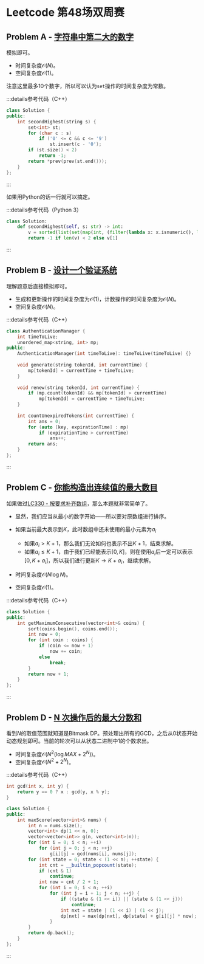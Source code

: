 # Leetcode 第48场双周赛

## Problem A - [字符串中第二大的数字](https://leetcode.cn/problems/second-largest-digit-in-a-string/)

模拟即可。

- 时间复杂度$\mathcal{O}(N)$。
- 空间复杂度$\mathcal{O}(1)$。

注意这里最多10个数字，所以可以认为`set`操作的时间复杂度为常数。

:::details参考代码（C++）

```cpp
class Solution {
public:
    int secondHighest(string s) {
        set<int> st;
        for (char c : s)
            if ('0' <= c && c <= '9')
                st.insert(c - '0');
        if (st.size() < 2)
            return -1;
        return *prev(prev(st.end()));
    }
};
```

:::

如果用Python的话一行就可以搞定。

:::details参考代码（Python 3）

```python
class Solution:
    def secondHighest(self, s: str) -> int:
        v = sorted(list(set(map(int, (filter(lambda x: x.isnumeric(), list(s)))))), reverse=True)
        return -1 if len(v) < 2 else v[1]
```

:::

## Problem B - [设计一个验证系统](https://leetcode.cn/problems/design-authentication-manager/)

理解题意后直接模拟即可。

- 生成和更新操作的时间复杂度为$\mathcal{O}(1)$，计数操作的时间复杂度为$\mathcal{O}(N)$。
- 空间复杂度$\mathcal{O}(N)$。

:::details参考代码（C++）

```cpp
class AuthenticationManager {
    int timeToLive;
    unordered_map<string, int> mp;
public:
    AuthenticationManager(int timeToLive): timeToLive(timeToLive) {}
    
    void generate(string tokenId, int currentTime) {
        mp[tokenId] = currentTime + timeToLive;
    }
    
    void renew(string tokenId, int currentTime) {
        if (mp.count(tokenId) && mp[tokenId] > currentTime)
            mp[tokenId] = currentTime + timeToLive;
    }
    
    int countUnexpiredTokens(int currentTime) {
        int ans = 0;
        for (auto [key, expirationTime] : mp)
            if (expirationTime > currentTime)
                ans++;
        return ans;
    }
};
```

:::

## Problem C - [你能构造出连续值的最大数目](https://leetcode.cn/problems/maximum-number-of-consecutive-values-you-can-make/)

如果做过[LC330 - 按要求补齐数组](https://leetcode.cn/problems/patching-array/)，那么本题就非常简单了。

- 显然，我们应当从最小的数字开始——所以要对原数组进行排序。
- 如果当前最大表示到$K$，此时数组中还未使用的最小元素为$a_i$
    - 如果$a_i>K+1$，那么我们无论如何也表示不出$K+1$，结束求解。
    - 如果$a_i\leq K+1$，由于我们已经能表示$[0,K]$，则在使用$a_i$后一定可以表示$[0,K+a_i]$，所以我们进行更新$K\rightarrow K+a_i$，继续求解。

- 时间复杂度$\mathcal{O}(N\log N)$。
- 空间复杂度$\mathcal{O}(1)$。

:::details参考代码（C++）

```cpp
class Solution {
public:
    int getMaximumConsecutive(vector<int>& coins) {
        sort(coins.begin(), coins.end());
        int now = 0;
        for (int coin : coins) {
            if (coin <= now + 1) 
                now += coin;
            else
                break;
        }
        return now + 1;
    }
};
```

:::

## Problem D - [N 次操作后的最大分数和](https://leetcode.cn/problems/maximize-score-after-n-operations/)

看到$N$的取值范围就知道是Bitmask DP。预处理出所有的GCD，之后从0状态开始动态规划即可。当前的轮次可以从状态二进制中$1$的个数求出。

- 时间复杂度$\mathcal{O}(N^2(\log MAX+2^N))$。
- 空间复杂度$\mathcal{O}(N^2+2^N)$。

:::details参考代码（C++）

```cpp
int gcd(int x, int y) {
    return y == 0 ? x : gcd(y, x % y);
}

class Solution {
public:
    int maxScore(vector<int>& nums) {
        int n = nums.size();
        vector<int> dp(1 << n, 0);
        vector<vector<int>> g(n, vector<int>(n));
        for (int i = 0; i < n; ++i)
            for (int j = 0; j < n; ++j)
                g[i][j] = gcd(nums[i], nums[j]);
        for (int state = 0; state < (1 << n); ++state) {
            int cnt = __builtin_popcount(state);
            if (cnt & 1)
                continue;
            int now = cnt / 2 + 1;
            for (int i = 0; i < n; ++i)
                for (int j = i + 1; j < n; ++j) {
                    if ((state & (1 << i)) || (state & (1 << j)))
                        continue;
                    int nxt = state | (1 << i) | (1 << j);
                    dp[nxt] = max(dp[nxt], dp[state] + g[i][j] * now);
                }
        }
        return dp.back();
    }
};
```

:::
